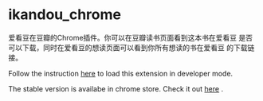 ikandou_chrome
==============

爱看豆在豆瓣的Chrome插件。你可以在豆瓣读书页面看到这本书在爱看豆
是否可以下载，同时在爱看豆的想读页面可以看到你所有想读的书在爱看豆
的下载链接。

Follow the instruction [here](http://developer.chrome.com/extensions/getstarted.html#load) to load this extension in developer mode.

The stable version is availabe in chrome store. Check it out [here](https://chrome.google.com/webstore/detail/ngllidpgooocgmibccdgoajmdcmljfke) .
